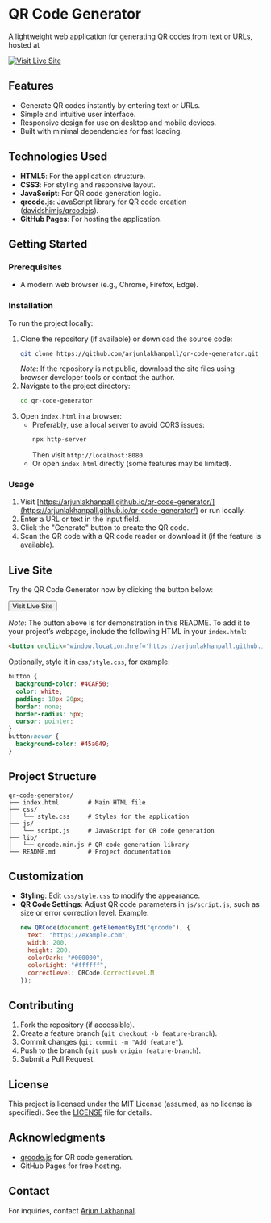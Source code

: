 # QR Code Generator

A lightweight web application for generating QR codes from text or URLs, hosted at 


[![Visit Live Site](https://img.shields.io/badge/Visit-Live%20Site-brightgreen?style=for-the-badge)](https://arjunlakhanpall.github.io/qr-code-generator/)


## Features
- Generate QR codes instantly by entering text or URLs.
- Simple and intuitive user interface.
- Responsive design for use on desktop and mobile devices.
- Built with minimal dependencies for fast loading.

## Technologies Used
- **HTML5**: For the application structure.
- **CSS3**: For styling and responsive layout.
- **JavaScript**: For QR code generation logic.
- **qrcode.js**: JavaScript library for QR code creation ([davidshimjs/qrcodejs](https://github.com/davidshimjs/qrcodejs)).
- **GitHub Pages**: For hosting the application.

## Getting Started

### Prerequisites
- A modern web browser (e.g., Chrome, Firefox, Edge).

### Installation
To run the project locally:
1. Clone the repository (if available) or download the source code:
   ```bash
   git clone https://github.com/arjunlakhanpall/qr-code-generator.git
   ```
   *Note*: If the repository is not public, download the site files using browser developer tools or contact the author.
2. Navigate to the project directory:
   ```bash
   cd qr-code-generator
   ```
3. Open `index.html` in a browser:
   - Preferably, use a local server to avoid CORS issues:
     ```bash
     npx http-server
     ```
     Then visit `http://localhost:8080`.
   - Or open `index.html` directly (some features may be limited).

### Usage
1. Visit [https://arjunlakhanpall.github.io/qr-code-generator/](https://arjunlakhanpall.github.io/qr-code-generator/) or run locally.
2. Enter a URL or text in the input field.
3. Click the "Generate" button to create the QR code.
4. Scan the QR code with a QR code reader or download it (if the feature is available).

## Live Site
Try the QR Code Generator now by clicking the button below:

<button onclick="window.location.href='https://arjunlakhanpall.github.io/qr-code-generator/'">Visit Live Site</button>

*Note*: The button above is for demonstration in this README. To add it to your project’s webpage, include the following HTML in your `index.html`:

```html
<button onclick="window.location.href='https://arjunlakhanpall.github.io/qr-code-generator/'">Visit Live Site</button>
```

Optionally, style it in `css/style.css`, for example:

```css
button {
  background-color: #4CAF50;
  color: white;
  padding: 10px 20px;
  border: none;
  border-radius: 5px;
  cursor: pointer;
}
button:hover {
  background-color: #45a049;
}
```

## Project Structure
```
qr-code-generator/
├── index.html        # Main HTML file
├── css/
│   └── style.css     # Styles for the application
├── js/
│   └── script.js     # JavaScript for QR code generation
├── lib/
│   └── qrcode.min.js # QR code generation library
└── README.md         # Project documentation
```

## Customization
- **Styling**: Edit `css/style.css` to modify the appearance.
- **QR Code Settings**: Adjust QR code parameters in `js/script.js`, such as size or error correction level. Example:
  ```javascript
  new QRCode(document.getElementById("qrcode"), {
    text: "https://example.com",
    width: 200,
    height: 200,
    colorDark: "#000000",
    colorLight: "#ffffff",
    correctLevel: QRCode.CorrectLevel.M
  });
  ```

## Contributing
1. Fork the repository (if accessible).
2. Create a feature branch (`git checkout -b feature-branch`).
3. Commit changes (`git commit -m "Add feature"`).
4. Push to the branch (`git push origin feature-branch`).
5. Submit a Pull Request.

## License
This project is licensed under the MIT License (assumed, as no license is specified). See the [LICENSE](LICENSE) file for details.

## Acknowledgments
- [qrcode.js](https://github.com/davidshimjs/qrcodejs) for QR code generation.
- GitHub Pages for free hosting.

## Contact
For inquiries, contact [Arjun Lakhanpal](https://github.com/arjunlakhanpall).
